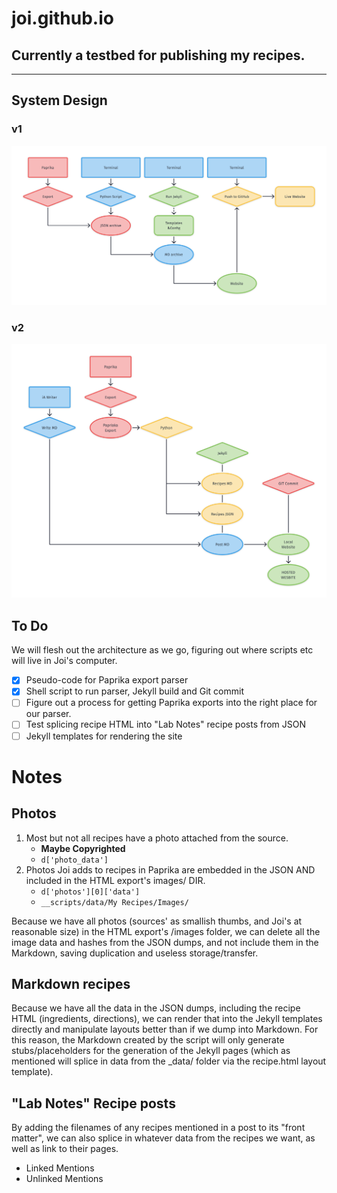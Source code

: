 # joi.github.io
## Currently a testbed for publishing my recipes.
---
## System Design
### v1
![](__project_design/RecipesServiceDiagram.png)
### v2
![](__project_design/RecipesServiceDiagram.v2.png)

## To Do
We will flesh out the architecture as we go, figuring out where scripts etc will live in Joi's computer.

- [x] Pseudo-code for Paprika export parser
- [x] Shell script to run parser, Jekyll build and Git commit
- [ ] Figure out a process for getting Paprika exports into the right place for our parser.
- [ ] Test splicing recipe HTML into "Lab Notes" recipe posts from JSON
- [ ] Jekyll templates for rendering the site

# Notes
## Photos
1. Most but not all recipes have a photo attached from the source. 
	- **Maybe Copyrighted**
	- ```d['photo_data']```
2. Photos Joi adds to recipes in Paprika are embedded in the JSON AND included in the HTML export's images/ DIR.
	- ```d['photos'][0]['data']```
	- ```__scripts/data/My Recipes/Images/```

Because we have all photos (sources' as smallish thumbs, and Joi's at reasonable size) in the HTML export's /images folder, we can delete all the image data and hashes from the JSON dumps, and not include them in the Markdown, saving duplication and useless storage/transfer.

## Markdown recipes
Because we have all the data in the JSON dumps, including the recipe HTML (ingredients, directions), we can render that into the Jekyll templates directly and manipulate layouts better than if we dump into Markdown.
For this reason, the Markdown created by the script will only generate stubs/placeholders for the generation of the Jekyll pages (which as mentioned will splice in data from the _data/ folder via the recipe.html layout template).

## "Lab Notes" Recipe posts
By adding the filenames of any recipes mentioned in a post to its "front matter", we can also splice in whatever data from the recipes we want, as well as link to their pages.
* Linked Mentions
* Unlinked Mentions